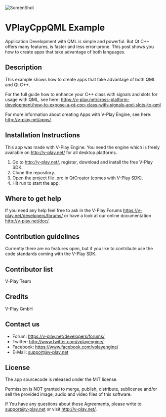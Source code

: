 ![ScreenShot](http://v-play.net/support/vplay-logo.png)

# VPlayCppQML Example
Application Development with QML is simple and powerful. But Qt C++ offers many features, is faster and less error-prone. This post shows you how to create apps that take advantage of both languages.

Description
-----------
This example shows how to create apps that take advantage of both QML and Qt C++.

For the full guide how to enhance your C++ class with signals and slots for usage with QML, see here:
https://v-play.net/cross-platform-development/how-to-expose-a-qt-cpp-class-with-signals-and-slots-to-qml

For more information about creating Apps with V-Play Engine, see here: http://v-play.net/apps/.

Installation Instructions
-------------------------
This app was made with V-Play Engine. You need the engine which is freely available on http://v-play.net/ for all desktop platforms.

1. Go to http://v-play.net/, register, download and install the free V-Play SDK.
2. Clone the repository.
3. Open the project file .pro in QtCreator (comes with V-Play SDK).
4. Hit run to start the app.

Where to get help
-----------------
If you need any help feel free to ask in the V-Play Forums https://v-play.net/developers/forums/ or have a look at our online documentation http://v-play.net/doc/.

Contribution guidelines
-----------------------
Currently there are no features open, but if you like to contribute use the code standards coming with the V-Play SDK.

Contributor list
----------------
V-Play Team

Credits
-------
V-Play GmbH

Contact us
----------
- Forum: https://v-play.net/developers/forums/
- Twitter: http://www.twitter.com/vplayengine/
- Facebook: https://www.facebook.com/vplayengine/
- E-Mail: support@v-play.net

License
-------
The app sourcecode is released under the MIT license.

Permission is NOT granted to merge, publish, distribute, sublicense and/or
sell the provided image, audio and video files of this software.

If You have any questions about those Agreements, please write to support@v-play.net
or visit http://v-play.net/.
